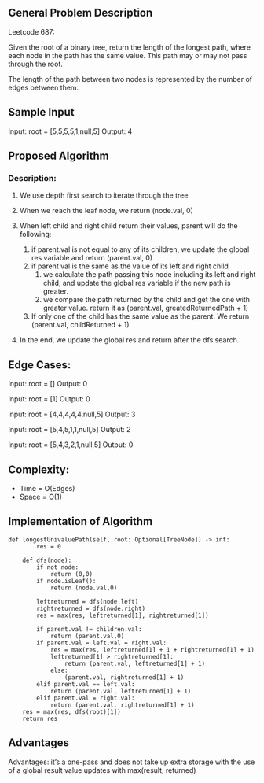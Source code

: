 ## General Problem Description
Leetcode 687:

Given the root of a binary tree, return the length of the longest path, where each node in the path has the same value. This path may or may not pass through the root.

The length of the path between two nodes is represented by the number of edges between them.

## Sample Input

Input: root = [5,5,5,5,1,null,5]
Output: 4

## Proposed Algorithm
### Description:
1. We use depth first search to iterate through the tree. 
2. When we reach the leaf node, we return (node.val, 0)
3. When left child and right child return their values, parent will do the following:
   1. if parent.val is not equal to any of its children, we update the global res variable and return (parent.val, 0)
   2. if parent val is the same as the value of its left and right child 
      1. we calculate the path passing this node including its left and right child, and update the global res variable if the new path is greater. 
      2. we compare the path returned by the child and get the one with greater value. return it as (parent.val, greatedReturnedPath + 1)
   3. If only one of the child has the same value as the parent. We return (parent.val, childReturned + 1)

4. In the end, we update the global res and return after the dfs search.


## Edge Cases:
Input: root = []
Output: 0

Input: root = [1]
Output: 0

input: root = [4,4,4,4,4,null,5]
Output: 3

Input: root = [5,4,5,1,1,null,5]
Output: 2

Input: root = [5,4,3,2,1,null,5]
Output: 0

## Complexity:
- Time = O(Edges) 
- Space = O(1)

## Implementation of Algorithm

    def longestUnivaluePath(self, root: Optional[TreeNode]) -> int:
            res = 0
        
        def dfs(node):
            if not node:
                return (0,0)
            if node.isLeaf():
                return (node.val,0)
            
            leftreturned = dfs(node.left)
            rightreturned = dfs(node.right)
            res = max(res, leftreturned[1], rightreturned[1])

            if parent.val != children.val:
                return (parent.val,0)
            if parent.val = left.val = right.val:
                res = max(res, leftreturned[1] + 1 + rightreturned[1] + 1)
                leftreturned[1] > rightreturned[1]:
                    return (parent.val, leftreturned[1] + 1)
                else:
                    (parent.val, rightreturned[1] + 1)
            elif parent.val == left.val:
                return (parent.val, leftreturned[1] + 1)
            elif parent.val = right.val:
                return (parent.val, rightreturned[1] + 1)
        res = max(res, dfs(root)[1])
        return res


## Advantages
Advantages: it’s a one-pass and does not take up extra storage with the use of a global result value updates with max(result, returned)
